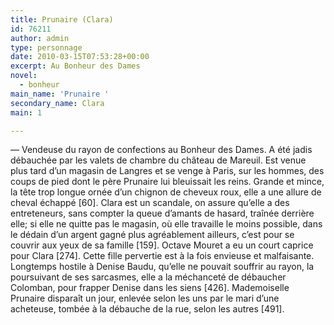 ```yaml
---
title: Prunaire (Clara)
id: 76211
author: admin
type: personnage
date: 2010-03-15T07:53:28+00:00
excerpt: Au Bonheur des Dames
novel:
  - bonheur
main_name: 'Prunaire '
secondary_name: Clara
main: 1

---
```

— Vendeuse du rayon de confections au Bonheur des Dames. A été jadis débauchée par les valets de chambre du château de Mareuil. Est venue plus tard d&rsquo;un magasin de Langres et se venge à Paris, sur les hommes, des coups de pied dont le père Prunaire lui bleuissait les reins. Grande et mince, la tête trop longue ornée d&rsquo;un chignon de cheveux roux, elle a une allure de cheval échappé [60]. Clara est un scandale, on assure qu&rsquo;elle a des entreteneurs, sans compter la queue d&rsquo;amants de hasard, traînée derrière elle; si elle ne quitte pas le magasin, où elle travaille le moins possible, dans le dédain d&rsquo;un argent gagné plus agréablement ailleurs, c&rsquo;est pour se couvrir aux yeux de sa famille [159]. Octave Mouret a eu un court caprice pour Clara [274]. Cette fille pervertie est à la fois envieuse et malfaisante. Longtemps hostile à Denise Baudu, qu&rsquo;elle ne pouvait souffrir au rayon, la poursuivant de ses sarcasmes, elle a la méchanceté de débaucher Colomban, pour frapper Denise dans les siens [426]. Mademoiselle Prunaire disparaît un jour, enlevée selon les uns par le mari d&rsquo;une acheteuse, tombée à la débauche de la rue, selon les autres [491]. 